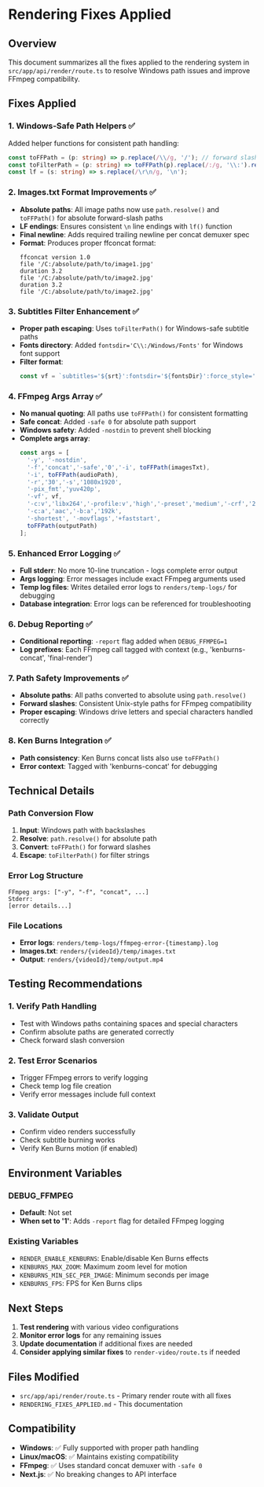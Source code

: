 # Rendering Fixes Applied

## Overview
This document summarizes all the fixes applied to the rendering system in `src/app/api/render/route.ts` to resolve Windows path issues and improve FFmpeg compatibility.

## Fixes Applied

### 1. Windows-Safe Path Helpers ✅
Added helper functions for consistent path handling:
```typescript
const toFFPath = (p: string) => p.replace(/\\/g, '/'); // forward slashes
const toFilterPath = (p: string) => toFFPath(p).replace(/:/g, '\\:').replace(/'/g, "\\'");
const lf = (s: string) => s.replace(/\r\n/g, '\n');
```

### 2. Images.txt Format Improvements ✅
- **Absolute paths**: All image paths now use `path.resolve()` and `toFFPath()` for absolute forward-slash paths
- **LF endings**: Ensures consistent `\n` line endings with `lf()` function
- **Final newline**: Adds required trailing newline per concat demuxer spec
- **Format**: Produces proper ffconcat format:
  ```
  ffconcat version 1.0
  file '/C:/absolute/path/to/image1.jpg'
  duration 3.2
  file '/C:/absolute/path/to/image2.jpg'
  duration 3.2
  file '/C:/absolute/path/to/image2.jpg'
  ```

### 3. Subtitles Filter Enhancement ✅
- **Proper path escaping**: Uses `toFilterPath()` for Windows-safe subtitle paths
- **Fonts directory**: Added `fontsdir='C\\:/Windows/Fonts'` for Windows font support
- **Filter format**: 
  ```typescript
  const vf = `subtitles='${srt}':fontsdir='${fontsDir}':force_style='${subtitlesStyle}'`;
  ```

### 4. FFmpeg Args Array ✅
- **No manual quoting**: All paths use `toFFPath()` for consistent formatting
- **Safe concat**: Added `-safe 0` for absolute path support
- **Windows safety**: Added `-nostdin` to prevent shell blocking
- **Complete args array**:
  ```typescript
  const args = [
    '-y', '-nostdin',
    '-f','concat','-safe','0','-i', toFFPath(imagesTxt),
    '-i', toFFPath(audioPath),
    '-r','30','-s','1080x1920',
    '-pix_fmt','yuv420p',
    '-vf', vf,
    '-c:v','libx264','-profile:v','high','-preset','medium','-crf','23',
    '-c:a','aac','-b:a','192k',
    '-shortest', '-movflags','+faststart',
    toFFPath(outputPath)
  ];
  ```

### 5. Enhanced Error Logging ✅
- **Full stderr**: No more 10-line truncation - logs complete error output
- **Args logging**: Error messages include exact FFmpeg arguments used
- **Temp log files**: Writes detailed error logs to `renders/temp-logs/` for debugging
- **Database integration**: Error logs can be referenced for troubleshooting

### 6. Debug Reporting ✅
- **Conditional reporting**: `-report` flag added when `DEBUG_FFMPEG=1`
- **Log prefixes**: Each FFmpeg call tagged with context (e.g., 'kenburns-concat', 'final-render')

### 7. Path Safety Improvements ✅
- **Absolute paths**: All paths converted to absolute using `path.resolve()`
- **Forward slashes**: Consistent Unix-style paths for FFmpeg compatibility
- **Proper escaping**: Windows drive letters and special characters handled correctly

### 8. Ken Burns Integration ✅
- **Path consistency**: Ken Burns concat lists also use `toFFPath()`
- **Error context**: Tagged with 'kenburns-concat' for debugging

## Technical Details

### Path Conversion Flow
1. **Input**: Windows path with backslashes
2. **Resolve**: `path.resolve()` for absolute path
3. **Convert**: `toFFPath()` for forward slashes
4. **Escape**: `toFilterPath()` for filter strings

### Error Log Structure
```
FFmpeg args: ["-y", "-f", "concat", ...]
Stderr:
[error details...]
```

### File Locations
- **Error logs**: `renders/temp-logs/ffmpeg-error-{timestamp}.log`
- **Images.txt**: `renders/{videoId}/temp/images.txt`
- **Output**: `renders/{videoId}/temp/output.mp4`

## Testing Recommendations

### 1. Verify Path Handling
- Test with Windows paths containing spaces and special characters
- Confirm absolute paths are generated correctly
- Check forward slash conversion

### 2. Test Error Scenarios
- Trigger FFmpeg errors to verify logging
- Check temp log file creation
- Verify error messages include full context

### 3. Validate Output
- Confirm video renders successfully
- Check subtitle burning works
- Verify Ken Burns motion (if enabled)

## Environment Variables

### DEBUG_FFMPEG
- **Default**: Not set
- **When set to '1'**: Adds `-report` flag for detailed FFmpeg logging

### Existing Variables
- `RENDER_ENABLE_KENBURNS`: Enable/disable Ken Burns effects
- `KENBURNS_MAX_ZOOM`: Maximum zoom level for motion
- `KENBURNS_MIN_SEC_PER_IMAGE`: Minimum seconds per image
- `KENBURNS_FPS`: FPS for Ken Burns clips

## Next Steps

1. **Test rendering** with various video configurations
2. **Monitor error logs** for any remaining issues
3. **Update documentation** if additional fixes are needed
4. **Consider applying similar fixes** to `render-video/route.ts` if needed

## Files Modified

- `src/app/api/render/route.ts` - Primary render route with all fixes
- `RENDERING_FIXES_APPLIED.md` - This documentation

## Compatibility

- **Windows**: ✅ Fully supported with proper path handling
- **Linux/macOS**: ✅ Maintains existing compatibility
- **FFmpeg**: ✅ Uses standard concat demuxer with `-safe 0`
- **Next.js**: ✅ No breaking changes to API interface 